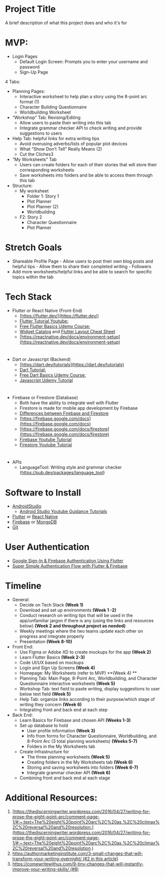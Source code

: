 
# Project Title

A brief description of what this project does and who it's for

# MVP:
- Login Pages
    - Default Login Screen: Prompts you to enter your username and password 
    - Sign-Up Page


4 Tabs:
- Planning Pages: 
    - Interactive worksheet to help plan a story using the 8-point arc format (1)
    - Character Building Questionnaire
    - Worldbuilding Worksheet
- “Workshop” Tab: Revising/Editing
    - Allow users to paste their writing into this tab
    - Integrate grammar checker API to check writing and provide suggestions to users
- Help Tab: helpful links for extra writing tips 
    - Avoid overusing adverbs/lists of popular plot devices
    - What “Show Don’t Tell” Really Means (2)
    - Cut the Cliches3
- “My Worksheets” Tab
    - Users can create folders for each of their stories that will store their corresponding worksheets 
    - Save worksheets into folders and be able to access them through this tab
- Structure:
    - My worksheet
        - Folder 1: Story 1
        - Plot Planner
        - Plot Planner (2)
        - Worldbuilding 
    - F2: Story 2
        - Character Questionnaire
        - Plot Planner
# Stretch Goals

- Shareable Profile Page
        - Allow users to post their own blog posts and helpful tips
        - Allow them to share their completed writing 
        - Followers
- Add more worksheets/helpful links and be able to search for specific topics within the tab

# Tech Stack

- Flutter or React Native (Front-End)
    - [https://flutter.dev/](https://flutter.dev/)
    - [Flutter Tutorial Youtube:](https://www.youtube.com/watch?v=1ukSR1GRtMU&list=PL4cUxeGkcC9jLYyp2Aoh6hcWuxFDX6PBJ)
    - [Free Flutter Basics Udemy Course: ](https://www.udemy.com/share/1067vU3@VbyKb3tryUAlCk3vjVnCObMZ8FZB7HAqHDVns-LbeWSqS1CWLEyvzVRz-4gDl_XvaA==/)
    - [Widget Catalog](https://docs.flutter.dev/development/ui/widgets) and [Flutter Layout Cheat Sheet](https://medium.com/flutter-community/flutter-layout-cheat-sheet-5363348d037e)
    - [https://reactnative.dev/docs/environment-setup](https://reactnative.dev/docs/environment-setup)
#
- Dart or Javascript (Backend)
    - [https://dart.dev/tutorials](https://dart.dev/tutorials)
    - [Dart Tutorial:](https://www.youtube.com/watch?v=5rtujDjt50I&list=PLlxmoA0rQ-LyHW9voBdNo4gEEIh0SjG-q) 
    - [Free Dart Basics Udemy Course: ](https://www.udemy.com/share/1067vU3@VbyKb3tryUAlCk3vjVnCObMZ8FZB7HAqHDVns-LbeWSqS1CWLEyvzVRz-4gDl_XvaA==/)
    - [Javascript Udemy Tutorial](https://www.udemy.com/course/javascript-essentials/)
#

- Firebase or Firestore (Database)
    - Both have the ability to integrate well with Flutter 
    - Firestore is made for mobile app development by Firebase 
    - [Differences between Firebase and Firestore](https://firebase.google.com/docs/database/rtdb-vs-firestore)
    - [https://firebase.google.com/docs](https://firebase.google.com/docs)
    - [https://firebase.google.com/docs/firestore](https://firebase.google.com/docs/firestore)
    - [Firebase Youtube Tutorial](https://www.youtube.com/watch?v=9kRgVxULbag)
    - [Firestore Youtube Tutorial ](https://www.youtube.com/watch?v=4d-gIPGzmK4&list=PL4cUxeGkcC9itfjle0ji1xOZ2cjRGY_WB)
#
- APIs
    - LanguageTool: Writing style and grammar checker (https://pub.dev/packages/language_tool)

# Software to Install

- [AndroidStudio](https://developer.android.com/studio)
    - [Android Studio Youtube Guidance Tutorials](https://www.youtube.com/watch?v=EknEIzswvC0&list=PLS1QulWo1RIbb1cYyzZpLFCKvdYV_yJ-E)
- [Flutter](https://docs.flutter.dev/get-started/install) or [React Native](https://reactnative.dev/docs/environment-setup)
- [Firebase](https://firebase.google.com/docs/cli) or [MongoDB](https://www.mongodb.com/)
- [Git](https://git-scm.com/downloads) 

# User Authentication

- [Google Sign-In & Firebase Authentication Using Flutter](https://blog.codemagic.io/firebase-authentication-google-sign-in-using-flutter/)
- [Super Simple Authentication Flow with Flutter & Firebase](https://codewithandrea.com/articles/simple-authentication-flow-with-flutter/)

# Timeline

- General:
    - Decide on Tech Stack **(Week 1)**
    - Download and set up environments **(Week 1 -2)**
    - Conduct research on writing tips that will be used in the app/unfamiliar jargon if there is any (using the links and resources below) **(Week 2 and throughout project as needed)**
    - Weekly meetings where the two teams update each other on progress and integrate properly
    - Presentation **(Week 8-10)**
- Front End:
    - Use Figma or Adobe XD to create mockups for the app **(Week 2)**
    - Learn Flutter Basics **(Week 2-3)**
    - Code UI/UX based on mockups
    - Login and Sign Up Screens **(Week 4)**
    - Homepage: My Worksheets (refer to MVP) **(Week 4) **
    - Planning Tab: Main Page, 8-Point Arc, Worldbuilding, and Character Questionnaire  interactive worksheets **(Week 5)**
    - Workshop Tab: text field to paste writing, display suggestions to user below text field **(Week 5)**
    - Help Tab: organize links according to their purpose/which stage of writing they concern **(Week 6)**
    - Integrating front and back end at each step
- Back End:
    - Learn Basics for Firebase and chosen API **(Weeks 1-3)**
    - Set up database to hold  
        - User profile information **(Week 3)**
        - Info from forms for Character Questionnaire, Worldbuilding, and 8-Point Arc (3 total planning worksheets) **(Weeks 5-7)**
        - Folders in the My Worksheets tab 
    - Create Infrastructure for 
        - The three planning worksheets **(Week 5)**
        - Creating folders in the My Worksheets tab **(Week 6)**
        - Storing and saving worksheets into folders **(Week 6-7)**
        - Integrate grammar checker API **(Week 6)**
    - Combining front and back end at each stage

# Additional Resources:

1. [https://thediscerningwriter.wordpress.com/2016/04/27/writing-for-prose-the-eight-point-arc/comment-page-1/#:~:text=The%20eight%20point%20arc%2C%20as,%2C%20climax%2C%20reversal%20and%20resolution.](https://thediscerningwriter.wordpress.com/2016/04/27/writing-for-prose-the-eight-point-arc/comment-page-1/#:~:text=The%20eight%20point%20arc%2C%20as,%2C%20climax%2C%20reversal%20and%20resolution.)
2. [https://authormarketinginstitute.com/3-small-changes-that-will-transform-your-writing-overnight/ (#2 in this article)](https://authormarketinginstitute.com/3-small-changes-that-will-transform-your-writing-overnight/)
3. [https://comewritewithus.com/9-tiny-changes-that-will-instantly-improve-your-writing-skills/ (#8)](https://comewritewithus.com/9-tiny-changes-that-will-instantly-improve-your-writing-skills/)


